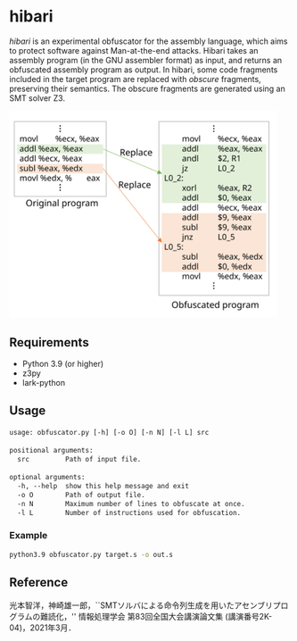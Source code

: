 # hibari
*hibari* is an experimental obfuscator for the assembly language, which aims to protect software against Man-at-the-end attacks.
Hibari takes an assembly program (in the GNU assembler format) as input, and returns an obfuscated assembly program as output.
In hibari, some code fragments included in the target program are replaced with *obscure* fragments, preserving their semantics. The obscure fragments are generated using an SMT solver Z3.

<img src="figure/fig1.svg" width="480" >

## Requirements
* Python 3.9 (or higher)
* z3py
* lark-python

## Usage
```
usage: obfuscator.py [-h] [-o O] [-n N] [-l L] src

positional arguments:
  src         Path of input file.

optional arguments:
  -h, --help  show this help message and exit
  -o O        Path of output file.
  -n N        Maximum number of lines to obfuscate at once.
  -l L        Number of instructions used for obfuscation.
```

### Example
```bash
python3.9 obfuscator.py target.s -o out.s
```

## Reference
光本智洋，神崎雄一郎，``SMTソルバによる命令列生成を用いたアセンブリプログラムの難読化，'' 情報処理学会 第83回全国大会講演論文集 (講演番号2K-04)，2021年3月．
